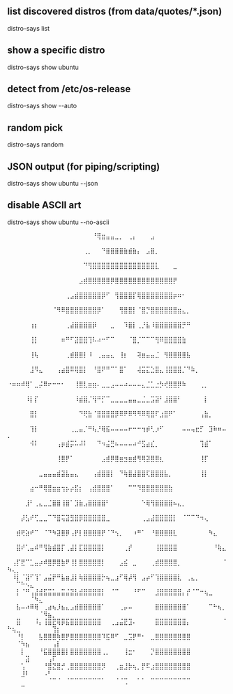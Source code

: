 ## list discovered distros (from data/quotes/*.json)
distro-says list

## show a specific distro
distro-says show ubuntu

## detect from /etc/os-release
distro-says show --auto

## random pick
distro-says random

## JSON output (for piping/scripting)
distro-says show ubuntu --json

## disable ASCII art
distro-says show ubuntu --no-ascii

⠀⠀⠀⠀⠀⠀⠀⠀⠀⠀⠀⠀⠀⠀⠀⠀⠀⠀⠀⠘⢿⣶⣤⣤⣀⡀⠀⢀⡄⠀⠀⠀⣠⠀⠀⠀⠀⠀⠀⠀⠀⠀⠀⠀⠀⠀⠀⠀⠀⠀⠀⠀⠀⠀⠀⠀⠀⠀⠀⠀⠀
⠀⠀⠀⠀⠀⠀⠀⠀⠀⠀⠀⠀⠀⠀⠀⠀⠀⢀⡀⠀⠀⠙⣿⣿⣿⣿⣷⣾⣷⡄⠀⣠⣿⡀⠀⠀⠀⠀⠀⠀⠀⠀⠀⠀⠀⠀⠀⠀⠀⠀⠀⠀⠀⠀⠀⠀⠀⠀⠀⠀⠀
⠀⠀⠀⠀⠀⠀⠀⠀⠀⠀⠀⠀⠀⠀⠀⠀⠀⠙⢻⣿⣿⣿⣿⣿⣿⣿⣿⣿⣿⣿⣿⣿⣿⣇⠀⠀⠀⣀⠀⠀⠀⠀⠀⠀⠀⠀⠀⠀⠀⠀⠀⠀⠀⠀⠀⠀⠀⠀⠀⠀⠀
⠀⠀⠀⠀⠀⠀⠀⠀⠀⠀⠀⠀⠀⠀⠀⠀⣠⣾⣿⣿⣿⣿⣿⡿⣿⣿⣿⣿⣿⣿⣿⣿⣿⣿⣿⣿⣿⡟⠀⠀⠀⠀⠀⠀⠀⠀⠀⠀⠀⠀⠀⠀⠀⠀⠀⠀⠀⠀⠀⠀⠀
⠀⠀⠀⠀⠀⠀⠀⠀⠀⠀⠀⠀⠀⢀⣠⣾⣿⣿⣿⣿⣿⡿⠋⠀⢻⣿⣿⣿⡏⢿⣿⣿⣿⣿⣿⣿⣿⡶⠶⠂⠀⠀⠀⠀⠀⠀⠀⠀⠀⠀⠀⠀⠀⠀⠀⠀⠀⠀⠀⠀⠀
⠀⠀⠀⠀⠀⠀⠀⠀⠀⠀⠈⠻⠿⣿⣿⣿⣿⣿⣿⣿⡿⠁⠀⠀⠀⢻⣿⣿⡇⠈⣿⡙⣿⣿⣿⣿⣿⣿⣶⣄⡀⠀⠀⠀⠀⠀⠀⠀⠀⠀⠀⠀⠀⠀⠀⠀⠀⠀⠀⠀⠀
⠀⠀⠀⠀⠀⢰⡆⠀⠀⠀⠀⠀⠀⢀⣼⣿⣿⣿⣿⡿⠀⠀⠀⣀⠀⠀⠹⣿⡇⢀⡘⣧⠸⣿⣿⣿⣿⣿⣿⡛⠛⠀⠀⠀⠀⠀⠀⠀⠀⠀⠀⠀⠀⠀⠀⠀⠀⠀⠀⠀⠀
⠀⠀⠀⠀⠀⢸⡇⠀⠀⠀⠀⠀⠶⠛⠋⣽⣿⣿⢹⠧⠴⠒⠋⠉⠀⠀⠀⠈⣿⡈⠉⠉⠉⢻⠿⣿⣿⣿⣿⣷⠀⠀⠀⠀⠀⠀⠀⠀⠀⠀⠀⠀⠀⠀⠀⠀⠀⠀⠀⠀⠀
⠀⠀⠀⠀⠀⢸⢧⠀⠀⠀⠀⠀⠀⢀⣾⣿⣿⡇⠸⠀⢀⣤⣤⣄⠀⢸⡆⠀⠀⢽⣶⣤⣤⣈⠀⢻⣿⣿⣿⣿⣧⠀⠀⠀⠀⠀⠀⠀⠀⠀⠀⠀⠀⠀⠀⠀⠀⠀⠀⠀⠀
⠀⠀⠀⠀⠀⣸⠻⣄⠀⠀⠀⢠⣴⣿⠿⢿⣿⡇⠀⠘⣿⠟⠛⠉⠁⣿⠁⠀⠀⢼⣭⣍⣑⣿⣄⢸⣿⣿⣿⡈⠙⠷⡀⠀⠀⠀⠀⠀⠀⠀⠀⠀⠀⠀⠀⠀⠀⠀⠀⠀⠀
⠐⠶⠶⠾⢿⠁⣀⡬⠿⠖⠒⠒⠂⠀⠀⢸⣿⣇⣶⣶⠄⣀⣀⣠⠤⠤⠴⠤⠤⠤⣄⣈⣁⣐⡳⢞⣿⣿⡿⠷⠀⠀⠀⢀⡀⠀⠀⠀⠀⠀⠀⠀⠀⠀⠀⠀⠀⠀⠀⠀⠀
⠀⠀⠀⠀⠸⡇⡏⠀⠀⠀⠀⠀⠀⠀⠀⠸⣾⣿⡈⢻⠛⡋⠉⣀⣀⣀⣀⣤⣤⣀⣈⣀⣩⣽⠃⣸⣿⣿⠃⠀⠀⠀⠀⠀⡇⠀⠀⠀⠀⠀⠀⠀⠀⠀⠀⠀⠀⠀⠀⠀⠀
⠀⠀⠀⠀⠀⣿⡇⠀⠀⠀⠀⠀⠀⠀⠀⠀⠙⢟⣷⠈⣿⣿⣿⣿⡿⠿⠟⠿⠻⠻⠿⢿⣿⠏⣰⣿⠟⠁⠀⠀⠀⠀⠀⢠⣷⡀⠀⠀⠀⠀⠀⠀⠀⠀⠀⠀⠀⠀⠀⠀⠀
⠀⠀⠀⠀⠀⢹⡇⠀⠀⠀⠀⠀⠀⠀⢀⣀⣤⡈⠛⢧⡘⢿⣯⠤⠤⠤⠤⠖⠒⠒⢲⡾⢃⡰⠋⠀⠀⠀⠀⠤⠤⢤⣖⡋⠀⣹⠷⠶⠤⠄⠀⠀⠀⠀⠀⠀⠀⠀⠀⠀⠀
⠀⠀⠀⠀⠀⠺⠇⠀⠀⠀⠀⢠⡶⣾⡭⠥⠼⠇⠀⠀⠙⠲⣬⣛⠦⠤⠤⠤⠴⠚⣫⣴⣎⡀⠀⠀⠀⠀⠀⠀⠀⠀⠀⢹⣾⠁⠀⠀⠀⠀⠀⠀⠀⠀⠀⠀⠀⠀⠀⠀⠀
⠀⠀⠀⠀⠀⠀⠀⠀⠀⠀⠀⢸⣿⡟⠁⠀⠀⠀⠀⠀⠀⣠⣾⡿⣿⣶⣲⣶⣾⢻⢿⣽⣿⣿⣆⠀⠀⠀⠀⠀⠀⠀⠀⢸⡏⠀⠀⠀⠀⠀⠀⠀⠀⠀⠀⠀⠀⠀⠀⠀⠀
⠀⠀⠀⠀⠀⠀⠀⣀⣤⣤⣤⣾⣽⣧⣤⣄⠀⠀⠀⢠⣾⣿⣿⡇⠀⠙⢷⣿⣼⣿⣿⢏⣿⣿⣿⣧⡀⠀⠀⠀⠀⠀⠀⢸⡇⠀⠀⠀⠀⠀⠀⠀⠀⠀⠀⠀⠀⠀⠀⠀⠀
⠀⠀⠀⠀⠀⣴⠒⠛⢿⣿⣶⣶⢲⡦⡴⣯⡆⠀⢠⣾⣿⣿⣿⠁⠀⠀⠀⠉⠉⠹⣿⣿⣿⣿⣿⣿⣷⠀⠀⠀⠀⠀⠀⠀⠀⠀⠀⠀⠀⠀⠀⠀⠀⠀⠀⠀⠀⠀⠀⠀⠀
⠀⠀⠀⠀⣸⠃⢀⣄⣀⣈⣿⣿⢸⣿⠁⣹⣷⣠⣿⣿⣿⣿⠃⠀⠀⠀⠀⠀⠀⠀⠑⢿⢻⣿⣿⣿⣿⠦⣄⡀⠀⠀⠀⠀⠀⠀⠀⠀⠀⠀⠀⠀⠀⠀⠀⠀⠀⠀⠀⠀⠀
⠀⠀⠀⡼⣣⠞⢋⣀⣀⠉⠙⣿⢭⣽⣻⣿⡿⣿⣿⣿⣿⣿⣀⠀⠀⠀⠀⠀⠀⠀⢀⣠⣼⣿⣿⣿⣿⡇⠀⠈⠉⠉⠙⠲⢄⠀⠀⠀⠀⠀⠀⠀⠀⠀⠀⠀⠀⠀⠀⠀⠀
⠀⠀⣾⢟⣵⠞⠉⠀⠈⠙⠳⣽⣿⡿⢠⡟⡇⣿⣿⣿⣿⡟⠈⠙⢢⡀⠀⠀⠰⠛⠁⠀⠘⣿⣿⣿⣿⣇⠀⠀⠀⠀⠀⠀⠀⠳⣄⠀⠀⠀⠀⠀⠀⠀⠀⠀⠀⠀⠀⠀⠀
⠀⠀⣿⠞⢁⣤⠾⠛⢻⣷⣾⣿⡏⢀⣼⡇⣏⣿⣿⣿⣿⡇⠀⠀⠀⠀⢀⡞⠀⠀⠀⠀⠀⢸⣿⣿⣿⣿⠀⠀⠀⠀⠀⠀⠀⠀⠘⢷⣄⠀⠀⠀⠀⠀⠀⠀⠀⠀⠀⠀⠀
⠀⢠⡏⣟⠉⣁⣤⡴⠾⣿⡿⣿⣷⠟⢸⡇⣿⣿⣿⣿⣿⡇⠀⠀⠀⣠⣮⠀⣀⠀⠀⠀⢀⣾⣿⣿⣿⣿⡀⠀⠀⠀⠀⠀⠀⠀⠀⠀⠈⠳⢄⡀⠀⠀⠀⠀⠀⠀⠀⠀⠀
⠀⠸⡇⠈⣽⠋⢹⠁⣠⣬⡟⠛⣧⣶⣸⡇⢷⣿⣿⣿⣿⡓⢦⣀⣰⠋⢿⡼⢻⠀⣠⡴⠋⢹⣿⣿⣿⣿⣇⠀⢀⣄⡀⠀⠀⠀⠀⠀⠀⠀⠀⠉⠓⠢⣄⠀⠀⠀⠀⠀⠀
⠀⠀⡇⠈⠛⢠⣼⣾⣯⣭⣥⣤⣭⣬⣽⣧⣾⣿⣿⣿⣿⡇⠀⠈⠉⠀⠀⠀⠘⠋⠉⠀⠀⣸⣿⣿⣿⣿⣿⡄⡞⠈⠉⠒⢦⣀⠀⠀⠀⠀⠀⠀⠀⠀⠈⠳⣄⠀⠀⠀⠀
⠀⠀⣧⠤⠴⠿⢿⠀⢀⣴⢦⡸⣦⣄⣠⣾⣿⣿⣿⣿⣿⠁⠀⠀⠀⢀⡤⠤⠀⠀⠀⠀⠀⣿⣿⣿⣿⣿⣿⣿⠁⠀⠀⠀⠀⠉⠓⢦⡀⠀⠀⠀⠀⠀⠀⠀⠈⠻⣦⡀⠀
⠀⠀⣿⠀⠀⠀⠸⡄⢸⣿⣟⢿⡿⣯⣿⣿⣿⣿⣿⣿⣿⠀⠀⢀⣠⣬⣟⣹⠄⠀⠀⠀⠀⣿⣿⣿⣿⣿⣿⣿⡄⠀⠀⠀⠀⠀⠀⠀⠈⠓⢦⣀⠀⠀⠀⠀⠀⠀⠀⢹⡆
⠀⠀⠘⡇⠀⠀⠀⣧⣿⣿⣿⢷⣿⡟⣿⣿⣿⣿⣿⣿⣿⠹⣯⠿⠋⠀⣀⣩⡟⠛⠂⠀⣀⣿⣿⣿⣿⣿⣿⣿⣿⠀⠀⠀⠀⠀⠀⠀⠀⠀⠀⠈⠳⣦⠀⠀⠀⠀⠀⢠⡇
⠀⠀⠀⡇⠀⠀⠀⠘⣯⣿⣿⣿⣿⡇⣿⣿⣿⣿⣿⣿⣿⢀⡀⠀⠀⠀⢸⣒⠂⠀⠀⠀⡙⣿⣿⣿⣿⣿⣿⣿⣿⠀⠀⠀⠀⠀⠀⠀⠀⠀⠀⠀⠀⣽⠀⠀⠀⠀⢠⠏⠀
⠀⠀⠀⢡⠀⠀⠀⠀⠘⣿⣝⣿⡚⢀⣿⣿⣿⣿⣿⣿⣿⡻⠀⠀⢀⣶⣸⡷⢦⡀⡟⠯⣰⣿⣿⣿⣿⣿⣿⣿⣿⠀⠀⠀⠀⠀⠀⠀⠀⠀⠀⠀⣸⠇⠀⠀⠀⠠⠃⠀⠀
⠀⠀⠀⠀⠀⠀⠀⠀⠀⠈⠉⠈⠀⠈⠉⠉⠉⠉⠉⠉⠉⠁⠀⠀⠈⠈⢉⠀⠀⠁⠁⠀⠉⠉⠉⠉⠉⠉⠉⠉⠉⠀⠀⠀⠀⠀⠀⠀⠀⠀⠀⠀⠉⠀⠀⠀⠀⠀⠀⠀⠀